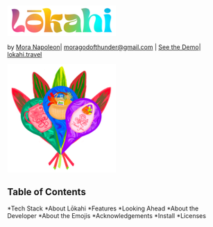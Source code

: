 <img src="/static/img/logos/lokahi-logo-rg.png" alt="Lokahi Logo" name="Lokahi Rainbow Logo" width="250">

by [Mora Napoleon](https://www.linkedin.com/in/moranapoleon/)| <a href="mailto:moragodofthunder@gmail.com?subject=Lokahi on GitHub">moragodofthunder@gmail.com</a> | [See the Demo](https://youtu.be/svxZKXab3UI)| [lokahi.travel](https://lokahi.travel)

<img src="/static/img/buttons/pins-and-ti.png" alt="Map Pins and Ti Leaves" width="250">

## Table of Contents
*Tech Stack
*About Lōkahi
*Features
*Looking Ahead
*About the Developer
*About the Emojis
*Acknowledgements
*Install
*Licenses
